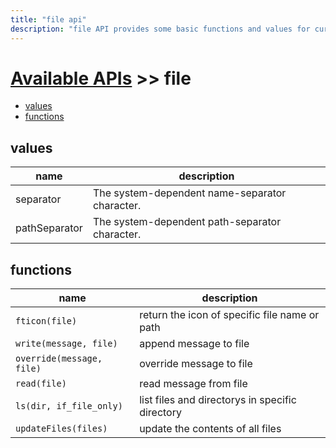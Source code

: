 ```yaml
---
title: "file api"
description: "file API provides some basic functions and values for current os."
---
```


# [Available APIs](../) >> file


<!-- vim-markdown-toc GFM -->

- [values](#values)
- [functions](#functions)

<!-- vim-markdown-toc -->

## values

| name          | description                                    |
| ------------- | ---------------------------------------------- |
| separator     | The system-dependent name-separator character. |
| pathSeparator | The system-dependent path-separator character. |

## functions

| name                      | description                                     |
| ------------------------- | ----------------------------------------------- |
| `fticon(file)`            | return the icon of specific file name or path   |
| `write(message, file)`    | append message to file                          |
| `override(message, file)` | override message to file                        |
| `read(file)`              | read message from file                          |
| `ls(dir, if_file_only)`   | list files and directorys in specific directory |
| `updateFiles(files)`      | update the contents of all files                |
